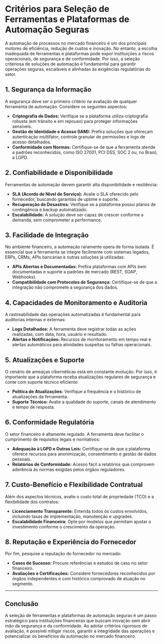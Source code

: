 # Critérios para Seleção de Ferramentas e Plataformas de Automação Seguras

A automação de processos no mercado financeiro é um dos principais motores de eficiência, redução de custos e inovação. No entanto, a escolha inadequada de ferramentas e plataformas pode expor instituições a riscos operacionais, de segurança e de conformidade. Por isso, a seleção criteriosa de soluções de automação é fundamental para garantir operações seguras, escaláveis e alinhadas às exigências regulatórias do setor.

## 1. **Segurança da Informação**

A segurança deve ser o primeiro critério na avaliação de qualquer ferramenta de automação. Considere os seguintes aspectos:

- **Criptografia de Dados:** Verifique se a plataforma utiliza criptografia robusta (em trânsito e em repouso) para proteger informações sensíveis.
- **Gestão de Identidade e Acesso (IAM):** Prefira soluções que ofereçam autenticação multifator, controle granular de permissões e logs de acesso detalhados.
- **Conformidade com Normas:** Certifique-se de que a ferramenta atende a padrões reconhecidos, como ISO 27001, PCI DSS, SOC 2 ou, no Brasil, a LGPD.

## 2. **Confiabilidade e Disponibilidade**

Ferramentas de automação devem garantir alta disponibilidade e resiliência:

- **SLA (Acordo de Nível de Serviço):** Avalie o SLA oferecido pelo fornecedor, buscando garantias de uptime e suporte.
- **Recuperação de Desastres:** Verifique se a plataforma possui planos de contingência e backup automatizado.
- **Escalabilidade:** A solução deve ser capaz de crescer conforme a demanda, sem comprometer a performance.

## 3. **Facilidade de Integração**

No ambiente financeiro, a automação raramente opera de forma isolada. É essencial que a ferramenta se integre facilmente com sistemas legados, ERPs, CRMs, APIs bancárias e outras soluções já utilizadas:

- **APIs Abertas e Documentadas:** Prefira plataformas com APIs bem documentadas e suporte a padrões de mercado (REST, SOAP, Webhooks).
- **Compatibilidade com Protocolos de Segurança:** Certifique-se de que a integração não compromete a segurança dos dados.

## 4. **Capacidades de Monitoramento e Auditoria**

A rastreabilidade das operações automatizadas é fundamental para auditorias internas e externas:

- **Logs Detalhados:** A ferramenta deve registrar todas as ações realizadas, com data, hora, usuário e resultado.
- **Alertas e Notificações:** Recursos de monitoramento em tempo real e alertas automáticos para atividades suspeitas ou falhas operacionais.

## 5. **Atualizações e Suporte**

O cenário de ameaças cibernéticas está em constante evolução. Por isso, é importante que a plataforma receba atualizações regulares de segurança e conte com suporte técnico eficiente:

- **Política de Atualizações:** Verifique a frequência e o histórico de atualizações da ferramenta.
- **Suporte Técnico:** Avalie a qualidade do suporte, canais de atendimento e tempo de resposta.

## 6. **Conformidade Regulatória**

O setor financeiro é altamente regulado. A ferramenta deve facilitar o cumprimento de requisitos legais e normativos:

- **Adequação à LGPD e Outras Leis:** Certifique-se de que a plataforma oferece recursos para anonimização, consentimento e gestão de dados pessoais.
- **Relatórios de Conformidade:** Acesso fácil a relatórios que comprovem aderência às normas exigidas pelos órgãos reguladores.

## 7. **Custo-Benefício e Flexibilidade Contratual**

Além dos aspectos técnicos, avalie o custo total de propriedade (TCO) e a flexibilidade dos contratos:

- **Licenciamento Transparente:** Entenda todos os custos envolvidos, incluindo taxas de implementação, manutenção e upgrades.
- **Escalabilidade Financeira:** Opte por modelos que permitam ajustar o investimento conforme o crescimento da operação.

## 8. **Reputação e Experiência do Fornecedor**

Por fim, pesquise a reputação do fornecedor no mercado:

- **Cases de Sucesso:** Procure referências e estudos de caso no setor financeiro.
- **Avaliações e Certificações:** Considere fornecedores reconhecidos por órgãos independentes e com histórico comprovado de atuação no segmento.

---

## **Conclusão**

A seleção de ferramentas e plataformas de automação seguras é um passo estratégico para instituições financeiras que buscam inovação sem abrir mão da segurança e da conformidade. Ao adotar critérios rigorosos de avaliação, é possível mitigar riscos, garantir a integridade das operações e potencializar os benefícios da automação no mercado financeiro.